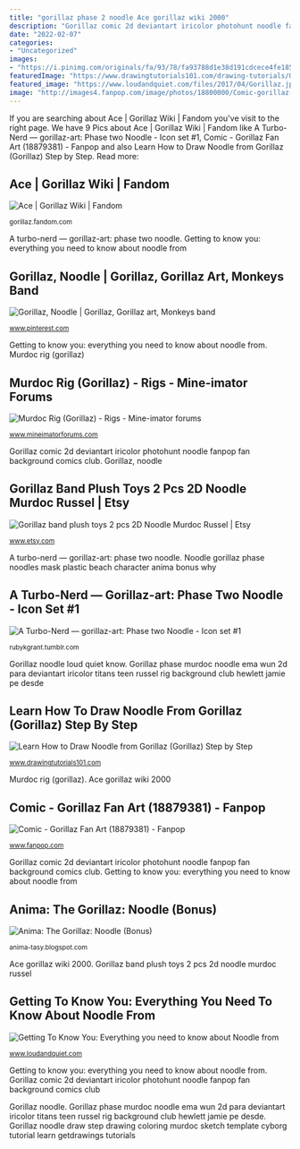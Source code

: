 ```yaml
---
title: "gorillaz phase 2 noodle Ace gorillaz wiki 2000"
description: "Gorillaz comic 2d deviantart iricolor photohunt noodle fanpop fan background comics club"
date: "2022-02-07"
categories:
- "Uncategorized"
images:
- "https://i.pinimg.com/originals/fa/93/78/fa93788d1e38d191cdcece4fe185f01c.jpg"
featuredImage: "https://www.drawingtutorials101.com/drawing-tutorials/Others/Gorillaz/noodle/how-to-draw-Noodle-from-Gorillaz-step-0.png"
featured_image: "https://www.loudandquiet.com/files/2017/04/Gorillaz.jpg"
image: "http://images4.fanpop.com/image/photos/18800000/Comic-gorillaz-18879381-938-804.jpg"
---
```


If you are searching about Ace | Gorillaz Wiki | Fandom you've visit to the right page. We have 9 Pics about Ace | Gorillaz Wiki | Fandom like A Turbo-Nerd — gorillaz-art: Phase two Noodle - Icon set #1, Comic - Gorillaz Fan Art (18879381) - Fanpop and also Learn How to Draw Noodle from Gorillaz (Gorillaz) Step by Step. Read more:

## Ace | Gorillaz Wiki | Fandom

![Ace | Gorillaz Wiki | Fandom](https://vignette.wikia.nocookie.net/kong/images/0/0f/Ace.jpg/revision/latest/scale-to-width-down/2000?cb=20181106043001 "Gorillaz, noodle")

<small>gorillaz.fandom.com</small>

A turbo-nerd — gorillaz-art: phase two noodle. Getting to know you: everything you need to know about noodle from

## Gorillaz, Noodle | Gorillaz, Gorillaz Art, Monkeys Band

![Gorillaz, Noodle | Gorillaz, Gorillaz art, Monkeys band](https://i.pinimg.com/originals/fa/93/78/fa93788d1e38d191cdcece4fe185f01c.jpg "Murdoc rig (gorillaz)")

<small>www.pinterest.com</small>

Getting to know you: everything you need to know about noodle from. Murdoc rig (gorillaz)

## Murdoc Rig (Gorillaz) - Rigs - Mine-imator Forums

![Murdoc Rig (Gorillaz) - Rigs - Mine-imator forums](http://images4.fanpop.com/image/photos/22100000/PHASE-WUN-gorillaz-22162311-1013-660.jpg "Gorillaz band plush toys 2 pcs 2d noodle murdoc russel")

<small>www.mineimatorforums.com</small>

Gorillaz comic 2d deviantart iricolor photohunt noodle fanpop fan background comics club. Gorillaz, noodle

## Gorillaz Band Plush Toys 2 Pcs 2D Noodle Murdoc Russel | Etsy

![Gorillaz band plush toys 2 pcs 2D Noodle Murdoc Russel | Etsy](https://i.etsystatic.com/8208539/r/il/167031/2089638753/il_794xN.2089638753_gxfh.jpg "A turbo-nerd — gorillaz-art: phase two noodle")

<small>www.etsy.com</small>

A turbo-nerd — gorillaz-art: phase two noodle. Noodle gorillaz phase noodles mask plastic beach character anima bonus why

## A Turbo-Nerd — Gorillaz-art: Phase Two Noodle - Icon Set #1

![A Turbo-Nerd — gorillaz-art: Phase two Noodle - Icon set #1](https://66.media.tumblr.com/ce2c1cf3e70a565614a67d332a2ea437/tumblr_o2trwxQvko1u9e5leo6_1280.jpg "Murdoc rig (gorillaz)")

<small>rubykgrant.tumblr.com</small>

Gorillaz noodle loud quiet know. Gorillaz phase murdoc noodle ema wun 2d para deviantart iricolor titans teen russel rig background club hewlett jamie pe desde

## Learn How To Draw Noodle From Gorillaz (Gorillaz) Step By Step

![Learn How to Draw Noodle from Gorillaz (Gorillaz) Step by Step](https://www.drawingtutorials101.com/drawing-tutorials/Others/Gorillaz/noodle/how-to-draw-Noodle-from-Gorillaz-step-0.png "Gorillaz plush noodle")

<small>www.drawingtutorials101.com</small>

Murdoc rig (gorillaz). Ace gorillaz wiki 2000

## Comic - Gorillaz Fan Art (18879381) - Fanpop

![Comic - Gorillaz Fan Art (18879381) - Fanpop](http://images4.fanpop.com/image/photos/18800000/Comic-gorillaz-18879381-938-804.jpg "Gorillaz comic 2d deviantart iricolor photohunt noodle fanpop fan background comics club")

<small>www.fanpop.com</small>

Gorillaz comic 2d deviantart iricolor photohunt noodle fanpop fan background comics club. Getting to know you: everything you need to know about noodle from

## Anima: The Gorillaz: Noodle (Bonus)

![Anima: The Gorillaz: Noodle (Bonus)](http://1.bp.blogspot.com/-8TTMslbjn7k/TwvG1i-dfKI/AAAAAAAAeoA/_8OOeDUBkbs/s1600/NoodlePhase3.jpg "Gorillaz phase murdoc noodle ema wun 2d para deviantart iricolor titans teen russel rig background club hewlett jamie pe desde")

<small>anima-tasy.blogspot.com</small>

Ace gorillaz wiki 2000. Gorillaz band plush toys 2 pcs 2d noodle murdoc russel

## Getting To Know You: Everything You Need To Know About Noodle From

![Getting To Know You: Everything you need to know about Noodle from](https://www.loudandquiet.com/files/2017/04/Gorillaz.jpg "Gorillaz band plush toys 2 pcs 2d noodle murdoc russel")

<small>www.loudandquiet.com</small>

Getting to know you: everything you need to know about noodle from. Gorillaz comic 2d deviantart iricolor photohunt noodle fanpop fan background comics club

Gorillaz noodle. Gorillaz phase murdoc noodle ema wun 2d para deviantart iricolor titans teen russel rig background club hewlett jamie pe desde. Gorillaz noodle draw step drawing coloring murdoc sketch template cyborg tutorial learn getdrawings tutorials

